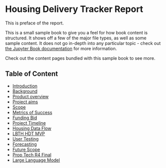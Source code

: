 # Housing Delivery Tracker Report 

This is preface of the report. 


This is a small sample book to give you a feel for how book content is
structured.
It shows off a few of the major file types, as well as some sample content.
It does not go in-depth into any particular topic - check out [the Jupyter Book documentation](https://jupyterbook.org) for more information.
    
Check out the content pages bundled with this sample book to see more.

## Table of Content

- [Introduction](introduction.md)
- [Background](background.md)
- [Product overview](product-overview.md)
- [Project aims](project-aims.md)
- [Scope](scope.md)
- [Metrics of Success](metrics-of-success.md)
- [Funding Bid](funding-bid.md)
- [Project Timeline](project-timeline.md)
- [Housing Data Flow](housing-data-flow.md)
- [LBTH HDT MVP](lbth-hdt-mvp.md)
- [User Testing](user-testing.md)
- [Forecasting](forecasting.md)
- [Future Scope](future-scope.md)
- [Prop Tech R4 Final](prop-tech-r4-final.md)
- [Large Language Model](large-language-model.md)
